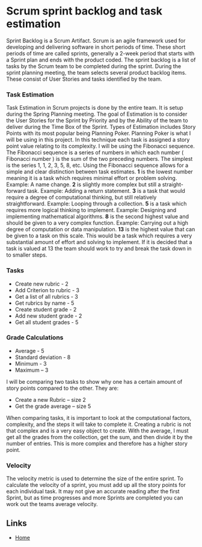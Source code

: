 # Scrum sprint backlog and task estimation

Sprint Backlog is a Scrum Artifact. Scrum is an agile framework used for developing and delivering software in short periods of time. These short periods of time are called sprints, generally a 2-week period that starts with a Sprint plan and ends with the product coded. 
The sprint backlog is a list of tasks by the Scrum team to be completed during the sprint. During the sprint planning meeting, the team selects several product backlog items. These consist of User Stories and tasks identified by the team.
### Task Estimation

Task Estimation in Scrum projects is done by the entire team. It is setup during the Spring Planning meeting. The goal of Estimation is to consider the User Stories for the Sprint by Priority and by the Ability of the team to deliver during the Time Box of the Sprint. 
Types of Estimation includes Story Points with its most popular being Planning Poker. Planning Poker is what I will be using in this project. In this technique each task is assigned a story point value relating to its complexity. 
I will be using the Fibonacci sequence. The Fibonacci sequence is a series of numbers in which each number ( Fibonacci number ) is the sum of the two preceding numbers. The simplest is the series 1, 1, 2, 3, 5, 8, etc. Using the Fibonacci sequence allows for a simple and clear distinction between task estimates.
**1** is the lowest number meaning it is a task which requires minimal effort or problem solving. Example: A name change.
**2** is slightly more complex but still a straight-forward task.
Example: Adding a return statement.
**3** is a task that would require a degree of computational thinking, but still relatively straightforward.
Example: Looping through a collection.
**5** is a task which requires more logical thinking to implement.
Example: Designing and implementing mathematical algorithms.
**8** is the second highest value and should be given to a very complex function.
Example: Carrying out a high degree of computation or data manipulation.
**13** is the highest value that can be given to a task on this scale. This would be a task which requires a very substantial amount of effort and solving to implement. If it is decided that a task is valued at 13 the team should work to try and break the task down in to smaller steps.

### Tasks
-	Create new rubric - 2
-	Add Criterion to rubric - 3
-	Get a list of all rubrics - 3
-	Get rubrics by name - 5
-	Create student grade - 2
-	Add new student grade - 2
-	Get all student grades - 5
### Grade Calculations
-	Average - 5
-	Standard deviation - 8
-	Minimum - 3
-	Maximum – 3

I will be comparing two tasks to show why one has a certain amount of story points compared to the other. They are:
- Create a new Rubric – size 2
- Get the grade average – size 5

When comparing tasks, it is important to look at the computational factors, complexity, and the steps it will take to complete it. Creating a rubric is not that complex and is a very easy object to create. With the average, I must get all the grades from the collection, get the sum, and then divide it by the number of entries. This is more complex and therefore has a higher story point.

### Velocity
The velocity metric is used to determine the size of the entire sprint. To calculate the velocity of a sprint, you must add up all the story points for each individual task. It may not give an accurate reading after the first Sprint, but as time progresses and more Sprints are completed you can work out the teams average velocity.

## Links
- [Home](README.md)
